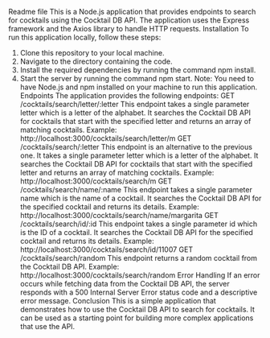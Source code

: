 Readme file
This is a Node.js application that provides endpoints to search for cocktails using the Cocktail DB API. The application uses the Express framework and the Axios library to handle HTTP requests.
Installation
To run this application locally, follow these steps:
1.	Clone this repository to your local machine.
2.	Navigate to the directory containing the code.
3.	Install the required dependencies by running the command npm install.
4.	Start the server by running the command npm start.
Note: You need to have Node.js and npm installed on your machine to run this application.
Endpoints
The application provides the following endpoints:
GET /cocktails/search/letter/:letter
This endpoint takes a single parameter letter which is a letter of the alphabet. It searches the Cocktail DB API for cocktails that start with the specified letter and returns an array of matching cocktails.
Example: http://localhost:3000/cocktails/search/letter/m
GET /cocktails/search/:letter
This endpoint is an alternative to the previous one. It takes a single parameter letter which is a letter of the alphabet. It searches the Cocktail DB API for cocktails that start with the specified letter and returns an array of matching cocktails.
Example: http://localhost:3000/cocktails/search/m
GET /cocktails/search/name/:name
This endpoint takes a single parameter name which is the name of a cocktail. It searches the Cocktail DB API for the specified cocktail and returns its details.
Example: http://localhost:3000/cocktails/search/name/margarita
GET /cocktails/search/id/:id
This endpoint takes a single parameter id which is the ID of a cocktail. It searches the Cocktail DB API for the specified cocktail and returns its details.
Example: http://localhost:3000/cocktails/search/id/11007
GET /cocktails/search/random
This endpoint returns a random cocktail from the Cocktail DB API.
Example: http://localhost:3000/cocktails/search/random
Error Handling
If an error occurs while fetching data from the Cocktail DB API, the server responds with a 500 Internal Server Error status code and a descriptive error message.
Conclusion
This is a simple application that demonstrates how to use the Cocktail DB API to search for cocktails. It can be used as a starting point for building more complex applications that use the API.
